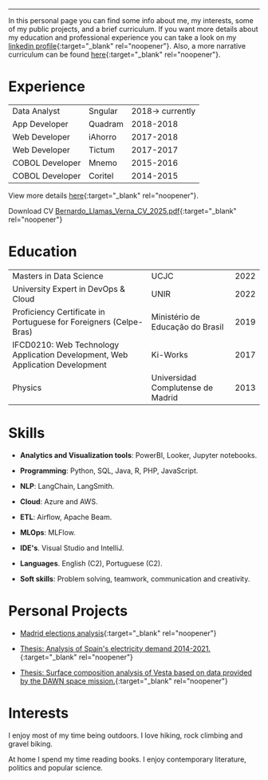 ---

In this personal page you can find some info about me, my interests, some of my public projects, and a brief curriculum. If you want more details about my education and professional experience you can take a look on my [linkedin profile](https://www.linkedin.com/in/bernardo-llamas-verna-55bb5343/){:target="_blank" rel="noopener"}. Also, a more narrative curriculum can be found [here](./views/about_me.html){:target="_blank" rel="noopener"}.


# Experience

|                       |              |                  |
|:----------------------|:-------------|:-----------------|
|Data Analyst           | Sngular      | 2018-> currently |
|App Developer          | Quadram      | 2018-2018        |
|Web Developer          | iAhorro      | 2017-2018        |
|Web Developer          | Tictum       | 2017-2017        |
|COBOL Developer        | Mnemo        | 2015-2016        |
|COBOL Developer        | Coritel      | 2014-2015        |

View more details [here](./views/job_experience.html){:target="_blank" rel="noopener"}.

Download CV [Bernardo_Llamas_Verna_CV_2025.pdf](./files/Bernardo_Llamas_Verna_CV_2025.pdf){:target="_blank" rel="noopener"}

# Education

|                   |                                   |      |
|:------------------|:----------------------------------|:-----|
| Masters in Data Science    | UCJC                              | 2022 |
| University Expert in DevOps & Cloud    | UNIR                              | 2022 |
| Proficiency Certificate in Portuguese for Foreigners (Celpe-Bras) | Ministério de Educação do Brasil   | 2019 |
| IFCD0210: Web Technology Application Development, Web Application Development     | Ki-Works | 2017 |
| Physics           | Universidad Complutense de Madrid | 2013 |

# Skills

* **Analytics and Visualization tools**: PowerBI, Looker, Jupyter notebooks. 

* **Programming**: Python, SQL, Java, R, PHP, JavaScript. 

* **NLP**: LangChain, LangSmith. 

* **Cloud**: Azure and AWS.

* **ETL**: Airflow, Apache Beam.

* **MLOps**: MLFlow.

* **IDE's**. Visual Studio and IntelliJ.

* **Languages**. English (C2), Portuguese (C2).

* **Soft skills**: Problem solving, teamwork, communication and creativity.

# Personal Projects

* [Madrid elections analysis](https://bernardojosellamasverna.github.io/Madrid-Elections-Book-Resume/Madrid_Elections_2021_Resume.html){:target="_blank" rel="noopener"}

* [Thesis: Analysis of Spain's electricity demand 2014-2021.](https://github.com/BernardoJoseLlamasVerna/tfm_data_science){:target="_blank" rel="noopener"}

* [Thesis: Surface composition analysis of Vesta based on data provided by the DAWN space mission.](./files/TesisFinaldeMaster_Vesta.pdf){:target="_blank" rel="noopener"}


# Interests

I enjoy most of my time being outdoors. I love hiking, rock climbing and gravel biking.

At home I spend my time reading books. I enjoy contemporary literature, politics and popular science.
